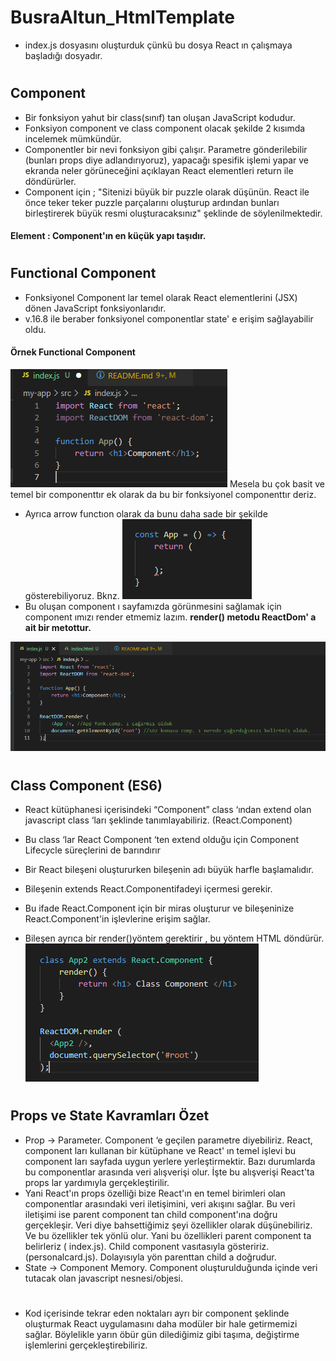 # BusraAltun_HtmlTemplate
* index.js dosyasını oluşturduk çünkü bu dosya React ın çalışmaya başladığı dosyadır.
#
## Component

* Bir fonksiyon yahut bir class(sınıf) tan oluşan JavaScript kodudur.
* Fonksiyon component ve class component olacak şekilde 2 kısımda incelemek mümkündür.
* Componentler bir nevi fonksiyon gibi çalışır. Parametre gönderilebilir (bunları props diye adlandırıyoruz), yapacağı spesifik işlemi yapar ve ekranda neler görüneceğini açıklayan React elementleri return ile döndürürler.
* Component için ; "Sitenizi büyük bir puzzle olarak düşünün. React ile önce teker teker puzzle parçalarını oluşturup ardından bunları birleştirerek büyük resmi oluşturacaksınız" şeklinde de söylenilmektedir.

#### Element : Component'ın en küçük yapı taşıdır.
#
## Functional Component
* Fonksiyonel Component lar temel olarak React elementlerini (JSX) dönen JavaScript fonksiyonlarıdır.
* v.16.8 ile beraber fonksiyonel componentlar state' e erişim sağlayabilir oldu.
#### Örnek Functional Component 
![lokk the png](.\images\5.PNG)
Mesela bu çok basit ve temel bir componenttır ek olarak da bu bir fonksiyonel componenttır deriz.
* Ayrıca arrow functıon olarak da bunu daha sade bir şekilde gösterebiliyoruz. Bknz.
![lokk the png](.\images\8.PNG)
* Bu oluşan component ı sayfamızda görünmesini sağlamak için component ımızı render etmemiz lazım. **render() metodu ReactDom' a ait bir metottur.**

![lokk the png](images\6.PNG)
#
## Class Component (ES6)
* React kütüphanesi içerisindeki “Component” class ‘ından extend olan javascript class ‘ları şeklinde tanımlayabiliriz. (React.Component)
*  Bu class ‘lar React Component ‘ten extend olduğu için Component Lifecycle süreçlerini de barındırır
* Bir React bileşeni oluştururken bileşenin adı büyük harfle başlamalıdır.

* Bileşenin extends React.Componentifadeyi içermesi gerekir. 
* Bu ifade React.Component için bir miras oluşturur ve bileşeninize 
React.Component'in işlevlerine erişim sağlar.
* Bileşen ayrıca bir render()yöntem gerektirir , bu yöntem HTML döndürür.
![lokk the png](.\images\7.PNG)
#
## Props ve State Kavramları Özet
* Prop -> Parameter. Component ‘e geçilen parametre diyebiliriz. React, component ları kullanan bir kütüphane ve React' ın temel işlevi bu component ları sayfada uygun yerlere yerleştirmektir. Bazı durumlarda bu componentlar arasında veri alışverişi olur. İşte bu alışverişi React'ta props lar yardımıyla gerçekleştirilir. 
* Yani React'ın props özelliği bize React'ın en temel birimleri olan componentlar arasındaki veri iletişimini, veri akışını sağlar. Bu veri iletişimi ise parent component tan child component'ına doğru gerçekleşir. Veri diye bahsettiğimiz şeyi özellikler olarak düşünebiliriz. Ve bu özellikler tek yönlü olur. Yani bu özellikleri parent component ta belirleriz ( index.js). Child component vasıtasıyla gösteririz. (personalcard.js). Dolayısıyla yön parenttan child a doğrudur.
* State -> Component Memory. Component oluşturulduğunda içinde veri tutacak olan javascript nesnesi/objesi.
#
#
* Kod içerisinde tekrar eden noktaları ayrı bir component şeklinde oluşturmak React uygulamasını daha modüler bir hale getirmemizi sağlar. Böylelikle yarın öbür gün dilediğimiz gibi taşıma, değiştirme işlemlerini gerçekleştirebiliriz.